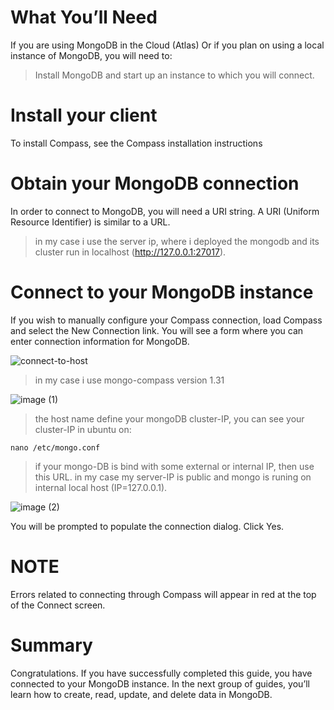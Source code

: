 # What You’ll Need

If you are using MongoDB in the Cloud (Atlas) Or if you plan on using a local instance of MongoDB, you will need to:
>Install MongoDB and start up an instance to which you will connect.

# Install your client
To install Compass, see the Compass installation instructions

# Obtain your MongoDB connection
In order to connect to MongoDB, you will need a URI string. A URI (Uniform Resource Identifier) is similar to a URL.
> in my case i use the server ip, where i deployed the mongodb and its cluster run in localhost (http://127.0.0.1:27017).
# Connect to your MongoDB instance
If you wish to manually configure your Compass connection, load Compass and select the New Connection link. You will see a form where you can enter connection information for MongoDB.

![connect-to-host](https://user-images.githubusercontent.com/71556060/168813184-16a30543-abc8-40a9-9167-5da238f84619.png)

>in my case i use mongo-compass version 1.31

![image (1)](https://user-images.githubusercontent.com/71556060/168814437-c1c80620-6e30-426f-b530-7ec83b900bf2.png)

>the host name define your mongoDB cluster-IP,
you can see your cluster-IP in ubuntu on:
```
nano /etc/mongo.conf
```
>if your mongo-DB is bind with some external or internal IP, then use this URL.
>in my case my server-IP is public and mongo is runing on internal local host (IP=127.0.0.1).

![image (2)](https://user-images.githubusercontent.com/71556060/168815985-1fcb872f-3588-4562-964f-d2048c37e97c.png)

You will be prompted to populate the connection dialog. Click Yes.



# NOTE
Errors related to connecting through Compass will appear in red at the top of the Connect screen.

# Summary

Congratulations. If you have successfully completed this guide, you have connected to your MongoDB instance. In the next group of guides, you’ll learn how to create, read, update, and delete data in MongoDB.
